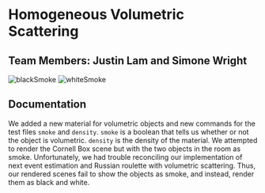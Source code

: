 # Homogeneous Volumetric Scattering

## Team Members: Justin Lam and Simone Wright

![blackSmoke](https://github.com/LiquidPeach/cse168-final-project/assets/44417069/b461ad9c-0b26-495a-9607-a9368794f12a)
![whiteSmoke](https://github.com/LiquidPeach/cse168-final-project/assets/44417069/6ae23e32-a63e-48d6-a36f-c4af199485ef)

## Documentation
We added a new material for volumetric objects and new commands for the test files `smoke` and `density`. `smoke` is a boolean that tells us whether or not the object is volumetric. `density` is the density of the material. We attempted to render the Cornell Box scene but with the two objects in the room as smoke. Unfortunately, we had trouble reconciling our implementation of next event estimation and Russian roulette with volumetric scattering. Thus, our rendered scenes fail to show the objects as smoke, and instead, render them as black and white.

